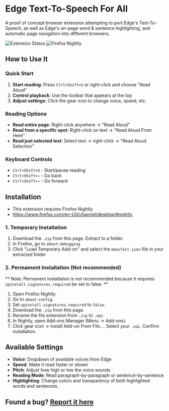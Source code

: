 # Edge Text-To-Speech For All

A proof of concept browser extension attempting to port Edge's Text-To-Speech, as well as Edge's on-page word & sentence highlighting, and automatic page navigation into different browsers.

![Extension Status](https://img.shields.io/badge/status-active%20development-green)
![Firefox Nightly](https://img.shields.io/badge/Firefox_Nightly-compatible-orange)


## How to Use It

### Quick Start
1. **Start reading**: Press `Ctrl+Shift+U` or right-click and choose "Read Aloud"
2. **Control playback**: Use the toolbar that appears at the top
3. **Adjust settings**: Click the gear icon to change voice, speed, etc.

### Reading Options
- **Read entire page**: Right-click anywhere → "Read Aloud"
- **Read from a specific spot**: Right-click on text → "Read Aloud From Here"  
- **Read just selected text**: Select text → right-click → "Read Aloud Selection"

### Keyboard Controls
- `Ctrl+Shift+U` - Start/pause reading
- `Ctrl+Shift+←` - Go back
- `Ctrl+Shift+→` - Go forward

## Installation

- This extension requires Firefox Nightly
- https://www.firefox.com/en-US/channel/desktop/#nightly

### 1. Temporary Installation
1. Download the `.zip` from this page. Extract to a folder.
2. In Firefox, go to `about:debugging`
3. Click "Load Temporary Add-on" and select the `manifest.json` file in your extracted folder
   
### 2. Permament Installation (Not recommended)
** Note: Permanent installation is not recommended because it requires `xpinstall.signatures.required` be set to false. **

1. Open Firefox Nightly.
2. Go to `about:config`.
3. Set `xpinstall.signatures.required` to `false`.
4. Download the `.zip` from this page.
5. Rename the file extension from `.zip` to `.xpi`
6. In Nightly, open Add-ons Manager (Menu → Add-ons).
7. Click gear icon → Install Add-on From File.... Select your `.xpi`. Confirm installation.

## Available Settings

- **Voice**: Dropdown of available voices from Edge
- **Speed**: Make it read faster or slower
- **Pitch**: Adjust how high or low the voice sounds
- **Reading Mode**: Read paragraph-by-paragraph or sentence-by-sentence
- **Highlighting**: Change colors and transparency of both highlighted words and sentences.



## Found a bug? [Report it here](https://github.com/TiredOfEverything/Edge-TTS-4-All/issues)